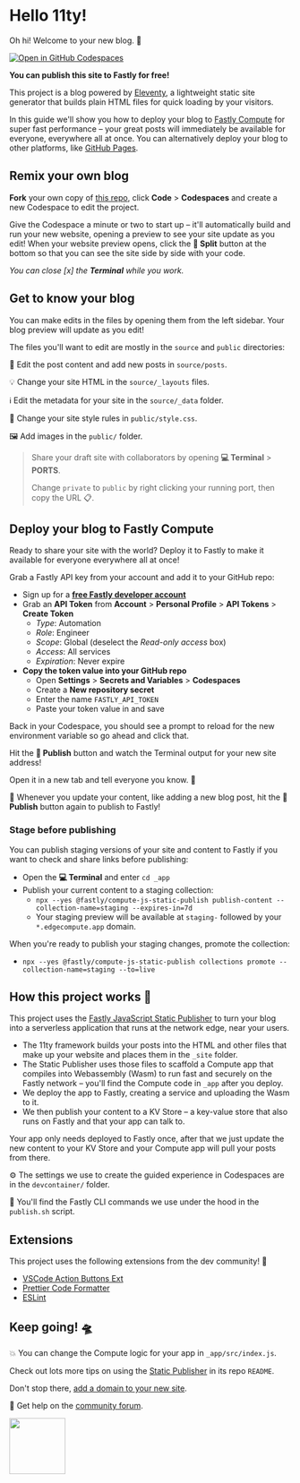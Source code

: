 # Hello 11ty!

Oh hi! Welcome to your new blog. 🎡

[![Open in GitHub Codespaces](https://github.com/codespaces/badge.svg)](https://codespaces.new/SueSmith/hello-eleventy)

**You can publish this site to Fastly for free!**

This project is a blog powered by [Eleventy](https://www.11ty.dev/), a lightweight static site generator that builds plain HTML files for quick loading by your visitors.

In this guide we'll show you how to deploy your blog to <a href="https://www.fastly.com/products/edge-compute" target="_blank">Fastly Compute</a> for super fast performance – your great posts will immediately be available for everyone, everywhere all at once. You can alternatively deploy your blog to other platforms, like <a href="https://pages.github.com/" target="_blank">GitHub Pages</a>. 

## Remix your own blog

**Fork** your own copy of [this repo](https://github.com/glitchdotcom/fastly-hello-eleventy), click **Code** > **Codespaces** and create a new Codespace to edit the project.

Give the Codespace a minute or two to start up – it'll automatically build and run your new website, opening a preview to see your site update as you edit! When your website preview opens, click the **🔎 Split** button at the bottom so that you can see the site side by side with your code.

_You can close [x] the **Terminal** while you work._

## Get to know your blog

You can make edits in the files by opening them from the left sidebar. Your blog preview will update as you edit!

The files you'll want to edit are mostly in the `source` and `public` directories:

📝 Edit the post content and add new posts in `source/posts`.

💡 Change your site HTML in the `source/_layouts` files.

ℹ️ Edit the metadata for your site in the `source/_data` folder.

🎨 Change your site style rules in `public/style.css`.

🖼️ Add images in the `public/` folder.

> Share your draft site with collaborators by opening **💻 Terminal** > **PORTS**.
>
> Change `private` to `public` by right clicking your running port, then copy the URL 📋.

## Deploy your blog to Fastly Compute

Ready to share your site with the world? Deploy it to Fastly to make it available for everyone everywhere all at once!

Grab a Fastly API key from your account and add it to your GitHub repo:

- Sign up for a <strong><a href="https://www.fastly.com/signup/" target="_blank">free Fastly developer account</a></strong>
- Grab an **API Token** from **Account** > **Personal Profile** > **API Tokens** > **Create Token**
  - _Type_: Automation
  - _Role_: Engineer
  - _Scope_: Global (deselect the _Read-only access_ box)
  - _Access_: All services
  - _Expiration_: Never expire
- **Copy the token value into your GitHub repo**
  - Open **Settings** > **Secrets and Variables** > **Codespaces**
  - Create a **New repository secret**
  - Enter the name `FASTLY_API_TOKEN`
  - Paste your token value in and save

Back in your Codespace, you should see a prompt to reload for the new environment variable so go ahead and click that.

Hit the **🚀 Publish** button and watch the Terminal output for your new site address!

Open it in a new tab and tell everyone you know. 📣

🎢 Whenever you update your content, like adding a new blog post, hit the **🚀 Publish** button again to publish to Fastly!

### Stage before publishing

You can publish staging versions of your site and content to Fastly if you want to check and share links before publishing:

* Open the **💻 Terminal** and enter `cd _app`
* Publish your current content to a staging collection:
  * `npx --yes @fastly/compute-js-static-publish publish-content --collection-name=staging --expires-in=7d`
  * Your staging preview will be available at `staging-` followed by your `*.edgecompute.app` domain.

When you're ready to publish your staging changes, promote the collection:

* `npx --yes @fastly/compute-js-static-publish collections promote --collection-name=staging --to=live`

## How this project works 🧐

This project uses the <a href="https://github.com/fastly/compute-js-static-publish" target="_blank">Fastly JavaScript Static Publisher</a> to turn your blog into a serverless application that runs at the network edge, near your users. 

* The 11ty framework builds your posts into the HTML and other files that make up your website and places them in the `_site` folder.
* The Static Publisher uses those files to scaffold a Compute app that compiles into Webassembly (Wasm) to run fast and securely on the Fastly network – you'll find the Compute code in `_app` after you deploy.
* We deploy the app to Fastly, creating a service and uploading the Wasm to it.
* We then publish your content to a KV Store – a key-value store that also runs on Fastly and that your app can talk to.

Your app only needs deployed to Fastly once, after that we just update the new content to your KV Store and your Compute app will pull your posts from there.

⚙️ The settings we use to create the guided experience in Codespaces are in the `devcontainer/` folder.

🧰 You'll find the Fastly CLI commands we use under the hood in the `publish.sh` script.

## Extensions

This project uses the following extensions from the dev community! 🙌

* [VSCode Action Buttons Ext](https://marketplace.visualstudio.com/items?itemName=jkearins.action-buttons-ext)
* [Prettier Code Formatter](https://marketplace.visualstudio.com/items?itemName=esbenp.prettier-vscode)
* [ESLint](https://marketplace.visualstudio.com/items?itemName=dbaeumer.vscode-eslint)

## Keep going! 🛸

💥 You can change the Compute logic for your app in `_app/src/index.js`. 

Check out lots more tips on using the <a href="https://github.com/fastly/compute-js-static-publish" target="_blank">Static Publisher</a> in its repo `README`.

Don't stop there, <a href="https://www.fastly.com/documentation/solutions/tutorials/deliver-your-site/#sending-domain-traffic-to-fastly" target="_blank">add a domain to your new site</a>.

🛟 Get help on the <a href="https://community.fastly.com" target="_blank">community forum</a>.

<img src="https://github.com/user-attachments/assets/17a8af4a-100f-416d-a1cf-f84174262138" width="100px"/>

